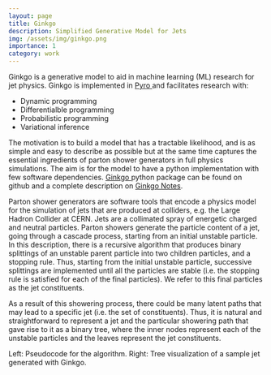 ```yaml
---
layout: page
title: Ginkgo
description: Simplified Generative Model for Jets
img: /assets/img/ginkgo.png
importance: 1
category: work
---
```


Ginkgo is a generative model to aid in machine learning (ML) research for jet physics. Ginkgo is implemented in [<u> Pyro </u>](https://pyro.ai/) and facilitates research with:
 * Dynamic programming
 * Differentialble programming
 * Probabilistic programming
 * Variational inference
 
 The motivation is to build a model that has a tractable likelihood, and is as simple and easy to describe as possible but at the same time captures the essential ingredients of parton shower generators in full physics simulations.  The aim is for the model to have a python implementation with few software dependencies. [<u> Ginkgo </u>](https://github.com/SebastianMacaluso/ginkgo) python package can be found on github and a complete description on [<u> Ginkgo Notes</u>](https://www.overleaf.com/read/pmmcqhyfsctf).

Parton shower generators are software tools that encode a physics model for the simulation of jets that are produced at colliders, e.g. the Large Hadron Collider at CERN.
Jets are a collimated spray of energetic charged and neutral particles. Parton showers generate the particle content of a jet, going through a cascade process, starting from an initial unstable particle. In this description, there is a recursive algorithm that produces binary splittings of an unstable parent particle into two children particles, and a stopping rule. Thus, starting from the initial unstable particle, successive splittings are implemented until all the particles are stable (i.e. the stopping rule is satisfied for each of the final particles). We refer to this final particles as the jet constituents.

As a result of this showering process, there could be many latent paths that may lead to a specific jet (i.e. the set of constituents). Thus, it is natural and straightforward to represent a jet and the particular showering path that gave rise to it as a binary tree, where the inner nodes represent each of the unstable particles and the leaves represent the jet constituents. 



<div class="row justify-content-sm-center">
     <div class="col-sm-6 mt-3 mt-md-1">
        <img class="img-fluid rounded z-depth-1" src="{{ '/assets/img/ginkgoPseudocode.png' | relative_url }}" alt="" title="example image"/>
    </div>
        <div class="col-sm-6 mt-3 mt-md-0">
        <img class="img-fluid rounded z-depth-1" src="{{ '/assets/img/ginkgoTree.png' | relative_url }}" alt="" title="example image"/>
    </div>
</div>
<div class="caption">
    Left: Pseudocode for the algorithm. Right: Tree visualization of a sample jet generated with Ginkgo.
</div>



